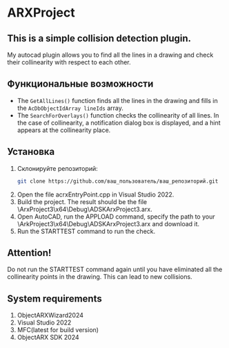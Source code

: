# ARXProject

## This is a simple collision detection plugin.

My autocad plugin allows you to find all the lines in a drawing and check their collinearity with respect to each other.

## Функциональные возможности

- The `GetAllLines()` function finds all the lines in the drawing and fills in the `AcDbObjectIdArray lineIds` array.
- The `SearchForOverlays()` function checks the collinearity of all lines. In the case of collinearity, a notification dialog box is displayed, and a hint appears at the collinearity place.

## Установка

1. Склонируйте репозиторий:
   ```bash
   git clone https://github.com/ваш_пользователь/ваш_репозиторий.git
   ```
2. Open the file acrxEntryPoint.cpp in Visual Studio 2022.
3. Build the project. The result should be the file \ArxProject3\x64\Debug\ADSKArxProject3.arx.
4. Open AutoCAD, run the APPLOAD command, specify the path to your \ArkProject3\x64\Debug\ADSKArxProject3.arx and download it.
5. Run the STARTTEST command to run the check. 

## Attention!
Do not run the STARTTEST command again until you have eliminated all the collinearity points in the drawing. This can lead to new collisions.

## System requirements
1. ObjectARXWizard2024
2. Visual Studio 2022
3. MFC(latest for build version)
4. ObjectARX SDK 2024
